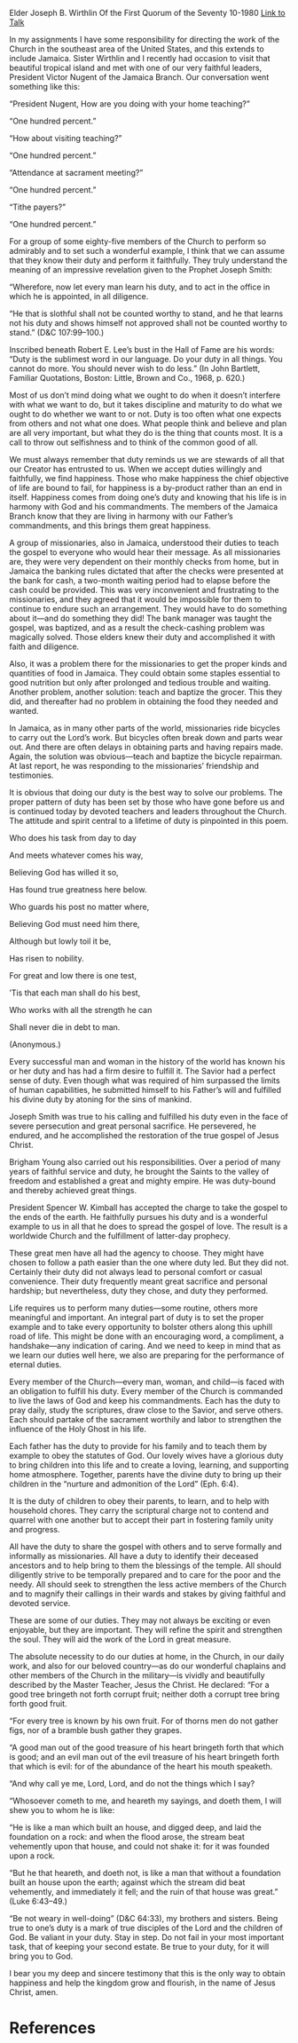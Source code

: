 Elder Joseph B. Wirthlin
Of the First Quorum of the Seventy
10-1980
[Link to Talk](https://www.churchofjesuschrist.org/study/general-conference/1980/10/let-every-man-learn-his-duty?lang=eng)

In my assignments I have some responsibility for directing the work of the Church in the southeast area of the United States, and this extends to include Jamaica. Sister Wirthlin and I recently had occasion to visit that beautiful tropical island and met with one of our very faithful leaders, President Victor Nugent of the Jamaica Branch. Our conversation went something like this:

“President Nugent, How are you doing with your home teaching?”

“One hundred percent.”

“How about visiting teaching?”

“One hundred percent.”

“Attendance at sacrament meeting?”

“One hundred percent.”

“Tithe payers?”

“One hundred percent.”

For a group of some eighty-five members of the Church to perform so admirably and to set such a wonderful example, I think that we can assume that they know their duty and perform it faithfully. They truly understand the meaning of an impressive revelation given to the Prophet Joseph Smith:

“Wherefore, now let every man learn his duty, and to act in the office in which he is appointed, in all diligence.

“He that is slothful shall not be counted worthy to stand, and he that learns not his duty and shows himself not approved shall not be counted worthy to stand.” (D&C 107:99–100.)

Inscribed beneath Robert E. Lee’s bust in the Hall of Fame are his words: “Duty is the sublimest word in our language. Do your duty in all things. You cannot do more. You should never wish to do less.” (In John Bartlett, Familiar Quotations, Boston: Little, Brown and Co., 1968, p. 620.)

Most of us don’t mind doing what we ought to do when it doesn’t interfere with what we want to do, but it takes discipline and maturity to do what we ought to do whether we want to or not. Duty is too often what one expects from others and not what one does. What people think and believe and plan are all very important, but what they do is the thing that counts most. It is a call to throw out selfishness and to think of the common good of all.

We must always remember that duty reminds us we are stewards of all that our Creator has entrusted to us. When we accept duties willingly and faithfully, we find happiness. Those who make happiness the chief objective of life are bound to fail, for happiness is a by-product rather than an end in itself. Happiness comes from doing one’s duty and knowing that his life is in harmony with God and his commandments. The members of the Jamaica Branch know that they are living in harmony with our Father’s commandments, and this brings them great happiness.

A group of missionaries, also in Jamaica, understood their duties to teach the gospel to everyone who would hear their message. As all missionaries are, they were very dependent on their monthly checks from home, but in Jamaica the banking rules dictated that after the checks were presented at the bank for cash, a two-month waiting period had to elapse before the cash could be provided. This was very inconvenient and frustrating to the missionaries, and they agreed that it would be impossible for them to continue to endure such an arrangement. They would have to do something about it—and do something they did! The bank manager was taught the gospel, was baptized, and as a result the check-cashing problem was magically solved. Those elders knew their duty and accomplished it with faith and diligence.

Also, it was a problem there for the missionaries to get the proper kinds and quantities of food in Jamaica. They could obtain some staples essential to good nutrition but only after prolonged and tedious trouble and waiting. Another problem, another solution: teach and baptize the grocer. This they did, and thereafter had no problem in obtaining the food they needed and wanted.

In Jamaica, as in many other parts of the world, missionaries ride bicycles to carry out the Lord’s work. But bicycles often break down and parts wear out. And there are often delays in obtaining parts and having repairs made. Again, the solution was obvious—teach and baptize the bicycle repairman. At last report, he was responding to the missionaries’ friendship and testimonies.

It is obvious that doing our duty is the best way to solve our problems. The proper pattern of duty has been set by those who have gone before us and is continued today by devoted teachers and leaders throughout the Church. The attitude and spirit central to a lifetime of duty is pinpointed in this poem.





Who does his task from day to day

And meets whatever comes his way,

Believing God has willed it so,

Has found true greatness here below.

Who guards his post no matter where,

Believing God must need him there,

Although but lowly toil it be,

Has risen to nobility.

For great and low there is one test,

’Tis that each man shall do his best,

Who works with all the strength he can

Shall never die in debt to man.





(Anonymous.)





Every successful man and woman in the history of the world has known his or her duty and has had a firm desire to fulfill it. The Savior had a perfect sense of duty. Even though what was required of him surpassed the limits of human capabilities, he submitted himself to his Father’s will and fulfilled his divine duty by atoning for the sins of mankind.

Joseph Smith was true to his calling and fulfilled his duty even in the face of severe persecution and great personal sacrifice. He persevered, he endured, and he accomplished the restoration of the true gospel of Jesus Christ.

Brigham Young also carried out his responsibilities. Over a period of many years of faithful service and duty, he brought the Saints to the valley of freedom and established a great and mighty empire. He was duty-bound and thereby achieved great things.

President Spencer W. Kimball has accepted the charge to take the gospel to the ends of the earth. He faithfully pursues his duty and is a wonderful example to us in all that he does to spread the gospel of love. The result is a worldwide Church and the fulfillment of latter-day prophecy.

These great men have all had the agency to choose. They might have chosen to follow a path easier than the one where duty led. But they did not. Certainly their duty did not always lead to personal comfort or casual convenience. Their duty frequently meant great sacrifice and personal hardship; but nevertheless, duty they chose, and duty they performed.

Life requires us to perform many duties—some routine, others more meaningful and important. An integral part of duty is to set the proper example and to take every opportunity to bolster others along this uphill road of life. This might be done with an encouraging word, a compliment, a handshake—any indication of caring. And we need to keep in mind that as we learn our duties well here, we also are preparing for the performance of eternal duties.

Every member of the Church—every man, woman, and child—is faced with an obligation to fulfill his duty. Every member of the Church is commanded to live the laws of God and keep his commandments. Each has the duty to pray daily, study the scriptures, draw close to the Savior, and serve others. Each should partake of the sacrament worthily and labor to strengthen the influence of the Holy Ghost in his life.

Each father has the duty to provide for his family and to teach them by example to obey the statutes of God. Our lovely wives have a glorious duty to bring children into this life and to create a loving, learning, and supporting home atmosphere. Together, parents have the divine duty to bring up their children in the “nurture and admonition of the Lord” (Eph. 6:4).

It is the duty of children to obey their parents, to learn, and to help with household chores. They carry the scriptural charge not to contend and quarrel with one another but to accept their part in fostering family unity and progress.

All have the duty to share the gospel with others and to serve formally and informally as missionaries. All have a duty to identify their deceased ancestors and to help bring to them the blessings of the temple. All should diligently strive to be temporally prepared and to care for the poor and the needy. All should seek to strengthen the less active members of the Church and to magnify their callings in their wards and stakes by giving faithful and devoted service.

These are some of our duties. They may not always be exciting or even enjoyable, but they are important. They will refine the spirit and strengthen the soul. They will aid the work of the Lord in great measure.

The absolute necessity to do our duties at home, in the Church, in our daily work, and also for our beloved country—as do our wonderful chaplains and other members of the Church in the military—is vividly and beautifully described by the Master Teacher, Jesus the Christ. He declared: “For a good tree bringeth not forth corrupt fruit; neither doth a corrupt tree bring forth good fruit.

“For every tree is known by his own fruit. For of thorns men do not gather figs, nor of a bramble bush gather they grapes.

“A good man out of the good treasure of his heart bringeth forth that which is good; and an evil man out of the evil treasure of his heart bringeth forth that which is evil: for of the abundance of the heart his mouth speaketh.

“And why call ye me, Lord, Lord, and do not the things which I say?

“Whosoever cometh to me, and heareth my sayings, and doeth them, I will shew you to whom he is like:

“He is like a man which built an house, and digged deep, and laid the foundation on a rock: and when the flood arose, the stream beat vehemently upon that house, and could not shake it: for it was founded upon a rock.

“But he that heareth, and doeth not, is like a man that without a foundation built an house upon the earth; against which the stream did beat vehemently, and immediately it fell; and the ruin of that house was great.” (Luke 6:43–49.)

“Be not weary in well-doing” (D&C 64:33), my brothers and sisters. Being true to one’s duty is a mark of true disciples of the Lord and the children of God. Be valiant in your duty. Stay in step. Do not fail in your most important task, that of keeping your second estate. Be true to your duty, for it will bring you to God.

I bear you my deep and sincere testimony that this is the only way to obtain happiness and help the kingdom grow and flourish, in the name of Jesus Christ, amen.

# References
